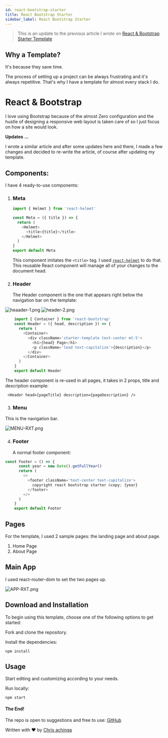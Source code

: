 ```yaml
---
id: react-bootstrap-starter
title: React Bootstrap Starter
sidebar_label: React Bootstrap Starter
---
```




> This is an update to the previous article I wrote on [React & Bootstrap Starter Template](https://chrisdev.hashnode.dev/react-and-bootstrap-starter-template)

## Why a Template?

It's because they save time.

The process of setting up a project can be always frustrating and it's always repetitive. That's why I have a template for almost every stack I do.

# React & Bootstrap

I love using Bootstrap because of the almost Zero configuration and the hustle of designing a responsive web layout is taken care of so I just focus on how a site would look.

**Updates ...**

I wrote a similar article and after some updates here and there, I made a few changes and decided to re-write the article, of course after updating my template.

## Components:

I have 4 ready-to-use components:

1.  ### Meta

    ```js
    import { Helmet } from 'react-helmet'

    const Meta = ({ title }) => {
      return (
        <Helmet>
          <title>{title}</title>
        </Helmet>
      )
    }
    export default Meta
    ```

    This component imitates the `<title>` tag. I used [`react-helmet`](https://www.npmjs.com/package/react-helmet) to do that. This reusable React component will manage all of your changes to the document head.

2.  ### Header

    The Header component is the one that appears right below the navigation bar on the template:

![heaader-1.png](https://cdn.hashnode.com/res/hashnode/image/upload/v1615988266778/jEHiyGSRW.png)
![header-2.png](https://cdn.hashnode.com/res/hashnode/image/upload/v1615988276863/qJ3KKR3Nj.png)


```js
    import { Container } from 'react-bootstrap'
    const Header = ({ head, description }) => {
      return (
        <Container>
          <div className='starter-template text-center mt-5'>
            <h1>{head} Page</h1>
            <p className='lead text-capitalize'>{description}</p>
          </div>
        </Container>
      )
    }
    export default Header
```

The header component is re-used in all pages, it takes in 2 props, title and description
example:

```
 <Header head={pageTitle} description={pageDescription} />
``` 


3.  ### Menu

   This is the navigation bar.

   
![MENU-RXT.png](https://cdn.hashnode.com/res/hashnode/image/upload/v1615988484382/xdaVxnn8n.png)

4.  ### Footer

    A normal footer component:

```js
const Footer = () => {
      const year = new Date().getFullYear()
      return (
        <>
          <footer className='text-center text-capitalize'>
            copyright react bootstrap starter &copy; {year}
          </footer>
        </>
      )
    }
    export default Footer
``` 


## Pages

For the template, I used 2 sample pages: the landing page and about page.

1. Home Page
2. About Page

## Main App

I used react-router-dom to set the two pages up.


![APP-RXT.png](https://cdn.hashnode.com/res/hashnode/image/upload/v1615988581053/4sICchbxs.png)


## Download and Installation

To begin using this template, choose one of the following options to get started:

Fork and clone the repository.

Install the dependencies:

```powershell-interactive
npm install
```

## Usage

Start editing and customizing according to your needs.

Run locally:

```powershell-interactive
npm start
```
#### The End!
The repo is open to suggestions and free to use:
[GitHub](https://github.com/ChrisAchinga/react-bootstrap-starter)

Written with ❤️ by [Chris achinga](https://linktr.ee/chrisdev)